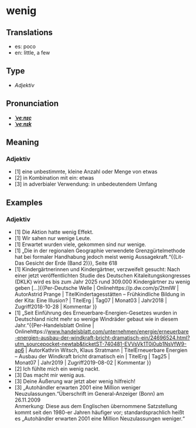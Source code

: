 # wenig
## Translations
- es: poco
- en: little, a few
## Type
- _Adjektiv_
## Pronunciation
- **_[ˈveːnɪç](https://commons.wikimedia.org/wiki/File:De-wenig.ogg)_**
- **_[ˈveːnɪk](https://commons.wikimedia.org/wiki/File:De-wenig.ogg)_**
## Meaning
### Adjektiv
- [1] eine unbestimmte, kleine Anzahl oder Menge von etwas
- [2] in Kombination mit ein: etwas
- [3] in adverbialer Verwendung: in unbedeutendem Umfang
## Examples
### Adjektiv
- [1] Die Aktion hatte wenig Effekt.
- [1] Wir sahen nur wenige Leute.
- [1] Erwartet wurden viele, gekommen sind nur wenige.
- [1] „Die in der regionalen Geographie verwendete Grenzgürtelmethode hat bei formaler Handhabung jedoch meist wenig Aussagekraft.“<ref>{{Lit-Das Gesicht der Erde (Band 2)}}, Seite 618</ref>
- [1] Kindergärtnerinnen und Kindergärtner, verzweifelt gesucht: Nach einer jetzt veröffentlichten Studie des Deutschen Kitaleitungskongresses (DKLK) wird es bis zum Jahr 2025 rund 309.000 Kindergärtner zu wenig geben […]<ref>{{Per-Deutsche Welle | Onlinehttps://p.dw.com/p/2tmIW | AutorAstrid Prange | TitelKindertagesstätten – Frühkindliche Bildung in der Kita: Eine Illusion? | TitelErg | Tag07 | Monat03 | Jahr2018 | Zugriff2018-10-28 | Kommentar }}</ref>
- [1] „Seit Einführung des Erneuerbare-Energien-Gesetzes wurden in Deutschland nicht mehr so wenige Windräder gebaut wie in diesem Jahr.“<ref>{{Per-Handelsblatt Online | Onlinehttps://www.handelsblatt.com/unternehmen/energie/erneuerbare-energien-ausbau-der-windkraft-bricht-dramatisch-ein/24696524.html?utm_sourcepocket-newtab&ticketST-740481-EVVsVk1T0i0ub1NsVfW9-ap6 | AutorKathrin Witsch, Klaus Stratmann | TitelErneuerbare Energien – Ausbau der Windkraft bricht dramatisch ein | TitelErg | Tag25 | Monat07 | Jahr2019 | Zugriff2019-08-02 | Kommentar }}</ref>
- [2] Ich fühlte mich ein wenig nackt.
- [3] Das macht mir wenig aus.
- [3] Deine Äußerung war jetzt aber wenig hilfreich!
- [3] „Autohändler erwarten 2001 eine Million weniger Neuzulassungen.“<ref>Überschrift im General-Anzeiger (Bonn) am 26.11.2009</ref><br />Anmerkung: Diese aus dem Englischen übernommene Satzstellung kommt seit den 1980-er Jahren häufiger vor; standardsprachlich heißt es „Autohändler erwarten 2001 eine Million Neuzulassungen weniger.“
